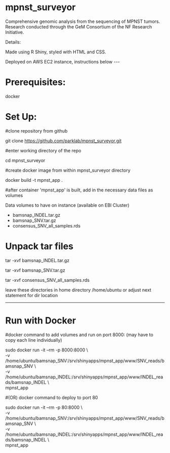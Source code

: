 # mpnst_surveyor

 Comprehensive genomic analysis from the sequencing of MPNST tumors. Research conducted through the GeM Consortium of the NF Research Initiative. 
 
 Details:
 
 Made using R Shiny, styled with HTML and CSS.
 
 Deployed on AWS EC2 instance, instructions below ---
 
 
 # Prerequisites: 
 
 docker 
 
 # Set Up: 
 
 #clone repository from github 
 
 git clone https://github.com/parklab/mpnst_surveyor.git
 
 #enter working directory of the repo 
 
 cd mpnst_surveyor 
 
 #create docker image from within mpnst_surveyor directory 
 
 docker build -t mpnst_app . 
 
 #after container 'mpnst_app' is built, add in the necessary data files as volumes 
 
 Data volumes to have on instance (available on EBI Cluster) 
 
 - bamsnap_INDEL.tar.gz
 - bamsnap_SNV.tar.gz
 - consensus_SNV_all_samples.rds 
 
# Unpack tar files 

 tar -xvf bamsnap_INDEL.tar.gz
 
 tar -xvf bamsnap_SNV.tar.gz
 
 tar -xvf consensus_SNV_all_samples.rds
 
 leave these directories in home directory /home/ubuntu or adjust next statement for dir location 
 
 ------------------------------------
 
 # Run with Docker
 
 #docker command to add volumes and run on port 8000: 
 (may have to copy each line individually) 
 
sudo docker run -it –rm -p 8000:8000 \\ <br> 
-v /home/ubuntu/bamsnap_SNV:/srv/shinyapps/mpnst_app/www/SNV_reads/bamsnap_SNV \\ <br> 
-v /home/ubuntu/bamsnap_INDEL:/srv/shinyapps/mpnst_app/www/INDEL_reads/bamsnap_INDEL \\ <br> 
mpnst_app

#(OR) docker command to deploy to port 80

sudo docker run -it –rm -p 80:8000 \\ <br> 
-v /home/ubuntu/bamsnap_SNV:/srv/shinyapps/mpnst_app/www/SNV_reads/bamsnap_SNV \\ <br> 
-v /home/ubuntu/bamsnap_INDEL:/srv/shinyapps/mpnst_app/www/INDEL_reads/bamsnap_INDEL \\ <br> 
mpnst_app





 
 
 

 
 
 



 
 
 

 
 
 
